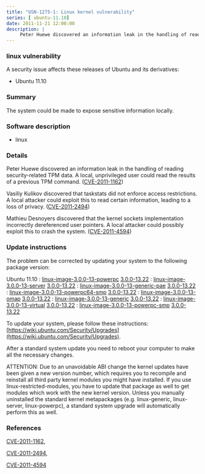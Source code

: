 ```yaml
---
title: "USN-1275-1: Linux kernel vulnerability"
series: [ ubuntu-11.10]
date: 2011-11-21 12:00:00
description: |
     Peter Huewe discovered an information leak in the handling of reading security-related TPM data. A local, unprivileged user could read the results of a previous TPM command. ([CVE-2011-1162](http://people.ubuntu.com/~ubuntu-security/cve/CVE-2011-1162))
--- 
```

 
 


### linux vulnerability

A security issue affects these releases of Ubuntu and its derivatives:

* Ubuntu 11.10

### Summary

The system could be made to expose sensitive information locally. 

### Software description

* linux 

### Details

 Peter Huewe discovered an information leak in the handling of reading security-related TPM data. A local, unprivileged user could read the results of a previous TPM command. ([CVE-2011-1162](http://people.ubuntu.com/~ubuntu-security/cve/CVE-2011-1162))

Vasiliy Kulikov discovered that taskstats did not enforce access restrictions. A local attacker could exploit this to read certain information, leading to a loss of privacy. ([CVE-2011-2494](http://people.ubuntu.com/~ubuntu-security/cve/CVE-2011-2494))

Mathieu Desnoyers discovered that the kernel sockets implementation incorrectly dereferenced user pointers. A local attacker could possibly exploit this to crash the system. ([CVE-2011-4594](http://people.ubuntu.com/~ubuntu-security/cve/CVE-2011-4594)) 

### Update instructions

The problem can be corrected by updating your system to the following package version:

Ubuntu 11.10
 : [linux-image-3.0.0-13-powerpc](https://launchpad.net/ubuntu/+source/linux) <span> [3.0.0-13.22](https://launchpad.net/ubuntu/+source/linux/3.0.0-13.22) </span> 
 : [linux-image-3.0.0-13-server](https://launchpad.net/ubuntu/+source/linux) <span> [3.0.0-13.22](https://launchpad.net/ubuntu/+source/linux/3.0.0-13.22) </span> 
 : [linux-image-3.0.0-13-generic-pae](https://launchpad.net/ubuntu/+source/linux) <span> [3.0.0-13.22](https://launchpad.net/ubuntu/+source/linux/3.0.0-13.22) </span> 
 : [linux-image-3.0.0-13-powerpc64-smp](https://launchpad.net/ubuntu/+source/linux) <span> [3.0.0-13.22](https://launchpad.net/ubuntu/+source/linux/3.0.0-13.22) </span> 
 : [linux-image-3.0.0-13-omap](https://launchpad.net/ubuntu/+source/linux) <span> [3.0.0-13.22](https://launchpad.net/ubuntu/+source/linux/3.0.0-13.22) </span> 
 : [linux-image-3.0.0-13-generic](https://launchpad.net/ubuntu/+source/linux) <span> [3.0.0-13.22](https://launchpad.net/ubuntu/+source/linux/3.0.0-13.22) </span> 
 : [linux-image-3.0.0-13-virtual](https://launchpad.net/ubuntu/+source/linux) <span> [3.0.0-13.22](https://launchpad.net/ubuntu/+source/linux/3.0.0-13.22) </span> 
 : [linux-image-3.0.0-13-powerpc-smp](https://launchpad.net/ubuntu/+source/linux) <span> [3.0.0-13.22](https://launchpad.net/ubuntu/+source/linux/3.0.0-13.22) </span> 

To update your system, please follow these instructions: [https://wiki.ubuntu.com/Security/Upgrades](https://wiki.ubuntu.com/Security/Upgrades).

After a standard system update you need to reboot your computer to make all the necessary changes.

ATTENTION: Due to an unavoidable ABI change the kernel updates have been given a new version number, which requires you to recompile and reinstall all third party kernel modules you might have installed. If you use linux-restricted-modules, you have to update that package as well to get modules which work with the new kernel version. Unless you manually uninstalled the standard kernel metapackages (e.g. linux-generic, linux-server, linux-powerpc), a standard system upgrade will automatically perform this as well. 

### References

 
 [CVE-2011-1162](http://people.ubuntu.com/~ubuntu-security/cve/CVE-2011-1162), 

 [CVE-2011-2494](http://people.ubuntu.com/~ubuntu-security/cve/CVE-2011-2494), 

 [CVE-2011-4594](http://people.ubuntu.com/~ubuntu-security/cve/CVE-2011-4594)
 

